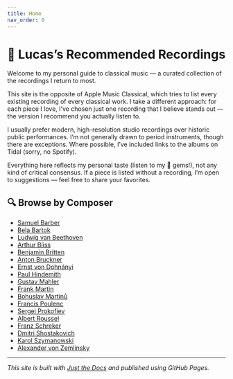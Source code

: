 ```yaml
---
title: Home
nav_order: 0
---
```


# 🎵 Lucas’s Recommended Recordings

Welcome to my personal guide to classical music — a curated collection of the recordings I return to most.

This site is the opposite of Apple Music Classical, which tries to list every existing recording of every classical work. I take a different approach: for each piece I love, I’ve chosen just one recording that I believe stands out — the version I recommend you actually listen to.

I usually prefer modern, high-resolution studio recordings over historic public performances. I’m not generally drawn to period instruments, though there are exceptions. Where possible, I’ve included links to the albums on Tidal (sorry, no Spotify).

Everything here reflects my personal taste (listen to my 💎 gems!), not any kind of critical consensus. If a piece is listed without a recording, I’m open to suggestions — feel free to share your favorites.

## 🔍 Browse by Composer

- [Samuel Barber](docs/barber.md)
- [Bela Bartok](docs/bartok.md)
- [Ludwig van Beethoven](docs/beethoven.md)
- [Arthur Bliss](docs/bliss.md)
- [Benjamin Britten](docs/britten.md)
- [Anton Bruckner](docs/bruckner.md)
- [Ernst von Dohnányi](docs/dohnanyi.md)
- [Paul Hindemith](docs/hindemith.md)
- [Gustav Mahler](docs/mahler.md)
- [Frank Martin](docs/martin.md)
- [Bohuslav Martinů](docs/martinu.md)
- [Francis Poulenc](docs/poulenc.md)
- [Sergei Prokofiev](docs/prokofiev.md)
- [Albert Roussel](docs/roussel.md)
- [Franz Schreker](docs/schreker.md)
- [Dmitri Shostakovich](docs/shostakovich.md)
- [Karol Szymanowski](docs/szymanowski.md)
- [Alexander von Zemlinsky](docs/zemlinsky.md)

---

_This site is built with [Just the Docs](https://just-the-docs.github.io/just-the-docs/) and published using GitHub Pages._
